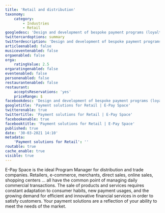 ```yaml
---
title: 'Retail and distribution'
taxonomy:
    category:
        - Industries
        - Retail
googledesc: 'Design and development of bespoke payment programs (loyalty programs, subscriptions, gift cards, membership cards etc.) thanks to the perfect technical partner. Issue prepaids plastic or virtual cards, e-wallets and lots of new payment services to be more and more competitive and innovative with omnichanel offer.'
twittercardoptions: summary
twitterdescription: 'Design and development of bespoke payment programs (loyalty programs, subscriptions, gift cards, membership cards etc.) thanks to the perfect technical partner. Issue prepaids plastic or virtual cards, e-wallets and lots of new payment services to be more and more competitive and innovative with omnichanel offer.'
articleenabled: false
musiceventenabled: false
orgaenabled: false
orga:
    ratingValue: 2.5
orgaratingenabled: false
eventenabled: false
personenabled: false
restaurantenabled: false
restaurant:
    acceptsReservations: 'yes'
    priceRange: $
facebookdesc: 'Design and development of bespoke payment programs (loyalty programs, subscriptions, gift cards, membership cards etc.) thanks to the perfect technical partner. Issue prepaids plastic or virtual cards, e-wallets and lots of new payment services to be more and more competitive and innovative  with omnichanel offer.'
googletitle: 'Payment solutions for Retail | E-Pay Space'
twitterenable: true
twittertitle: 'Payment solutions for Retail | E-Pay Space'
facebookenable: true
facebooktitle: 'Payment solutions for Retail | E-Pay Space'
published: true
date: '30-03-2021 14:10'
metadata:
    'Payment solutions for Retail': ''
routable: true
cache_enable: true
visible: true
---
```


E-Pay Space is the ideal Program Manager for distribution and trade companies. Retailers, e-commerce, merchants, direct sales, online sales, shopping centers ... all have the common point of managing daily commercial transactions. The sale of products and services requires constant adaptation to consumer habits, new payment usages, and the growing demand for efficient and innovative financial services in order to satisfy customers. Your payment solutions are a reflection of your ability to meet the needs of the market.